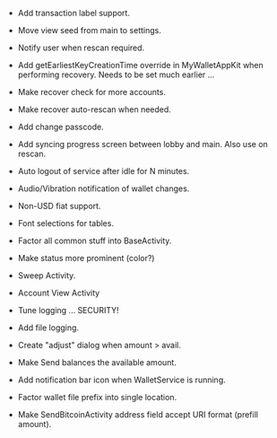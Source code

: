 
* Add transaction label support.

* Move view seed from main to settings.

* Notify user when rescan required.

* Add getEarliestKeyCreationTime override in MyWalletAppKit when
  performing recovery.  Needs to be set much earlier ...

* Make recover check for more accounts.

* Make recover auto-rescan when needed.

* Add change passcode.

* Add syncing progress screen between lobby and main. Also use on rescan.

* Auto logout of service after idle for N minutes.

* Audio/Vibration notification of wallet changes.

* Non-USD fiat support.

* Font selections for tables.

* Factor all common stuff into BaseActivity.

* Make status more prominent (color?)

* Sweep Activity.

* Account View Activity

* Tune logging ... SECURITY!

* Add file logging.

* Create "adjust" dialog when amount > avail.

* Make Send balances the available amount.

* Add notification bar icon when WalletService is running.

* Factor wallet file prefix into single location.

* Make SendBitcoinActivity address field accept URI format (prefill amount).
